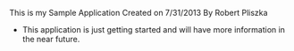 This is my Sample Application
Created on 7/31/2013 
By Robert Pliszka
- This application is just getting started and will have more information in the near future.